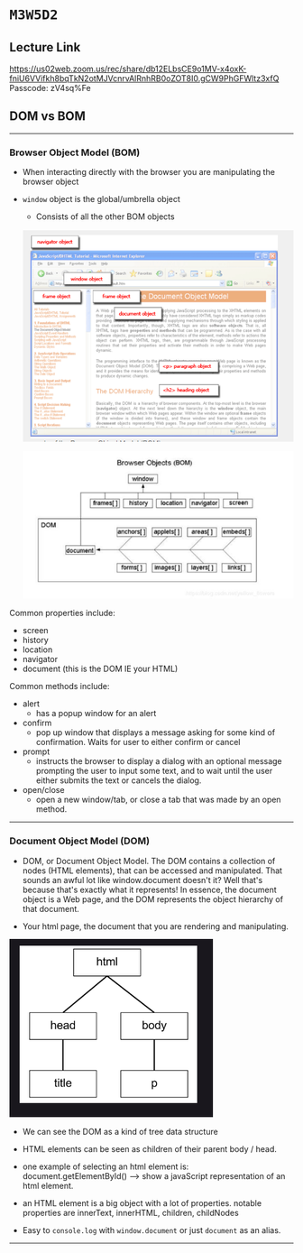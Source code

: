# `M3W5D2`
## Lecture Link
https://us02web.zoom.us/rec/share/db12ELbsCE9o1MV-x4oxK-fniU6VVifkh8bqTkN2otMJVcnrvAlRnhRB0oZOT8I0.gCW9PhGFWltz3xfQ
Passcode: zV4sq%Fe

## DOM vs BOM

---

### Browser Object Model (BOM)

- When interacting directly with the browser you are manipulating the browser
object

- `window` object is the global/umbrella object

  - Consists of all the other BOM objects

  ![Alt text](image.png)


  ![Alt text](image-1.png)


Common properties include:

- screen
- history
- location
- navigator
- document (this is the DOM IE your HTML)

Common methods include:

- alert
  - has a popup window for an alert
- confirm
  - pop up window that displays a message asking for some kind of confirmation. Waits for user to either confirm or cancel
- prompt
  - instructs the browser to display a dialog with an optional message prompting the user to input some text, and to wait until the user either submits the text or cancels the dialog.
- open/close
  - open a new window/tab, or close a tab that was made by an open method.
---

### Document Object Model (DOM)
- DOM, or Document Object Model. The DOM contains a collection of nodes (HTML elements), that can be accessed and manipulated. That sounds an awful lot like window.document doesn't it? Well that's because that's exactly what it represents! In essence, the document object is a Web page, and the DOM represents the object hierarchy of that document.

- Your html page, the document that you are rendering and manipulating.

![Alt text](image-2.png)

- We can see the DOM as a kind of tree data structure

- HTML elements can be seen as children of their parent body / head.

- one example of selecting an html element is: document.getElementById() --> show a javaScript representation of an html element.

 - an HTML element is a big object with a lot of properties. notable properties are innerText, innerHTML, children, childNodes

- Easy to `console.log` with `window.document` or just `document` as
an alias.

---

